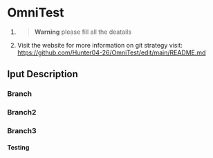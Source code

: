 # OmniTest

1. > **Warning** please fill all the deatails
1. Visit the website for more information on git strategy visit: https://github.com/Hunter04-26/OmniTest/edit/main/README.md
## Iput Description
### Branch
### Branch2
### Branch3

#### Testing
